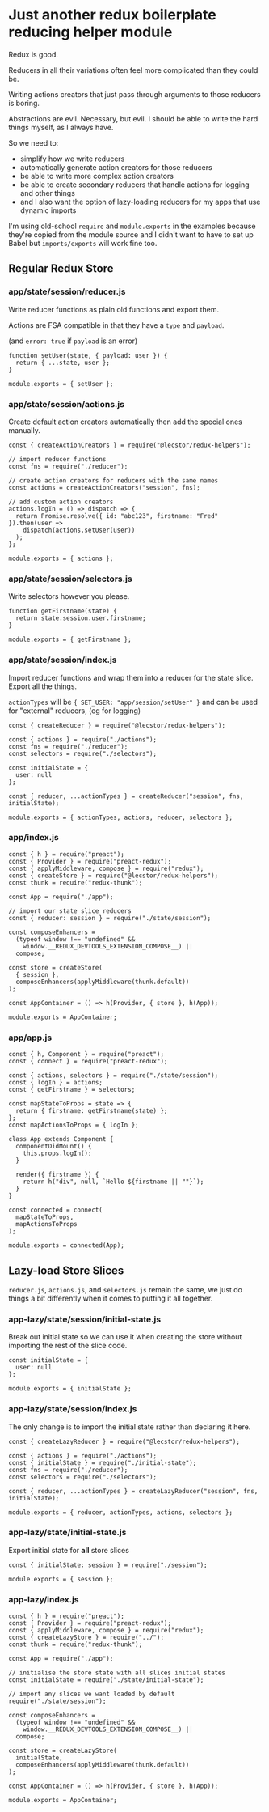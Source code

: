 # Just another redux boilerplate reducing helper module

Redux is good.

Reducers in all their variations often feel more complicated than they could be.

Writing actions creators that just pass through arguments to those reducers is boring.

Abstractions are evil. Necessary, but evil. I should be able to write the hard things myself, as I always have.

So we need to:

- simplify how we write reducers
- automatically generate action creators for those reducers
- be able to write more complex action creators
- be able to create secondary reducers that handle actions for logging and other things
- and I also want the option of lazy-loading reducers for my apps that use dynamic imports

I'm using old-school `require` and `module.exports` in the examples because they're
copied from the module source and I didn't want to have to set up Babel but `imports/exports`
will work fine too.

## Regular Redux Store

### app/state/session/reducer.js

Write reducer functions as plain old functions and export them.

Actions are FSA compatible in that they have a `type` and `payload`.

(and `error: true` if `payload` is an error)

```
function setUser(state, { payload: user }) {
  return { ...state, user };
}

module.exports = { setUser };
```

### app/state/session/actions.js

Create default action creators automatically then add the special ones manually.

```
const { createActionCreators } = require("@lecstor/redux-helpers");

// import reducer functions
const fns = require("./reducer");

// create action creators for reducers with the same names
const actions = createActionCreators("session", fns);

// add custom action creators
actions.logIn = () => dispatch => {
  return Promise.resolve({ id: "abc123", firstname: "Fred" }).then(user =>
    dispatch(actions.setUser(user))
  );
};

module.exports = { actions };
```

### app/state/session/selectors.js

Write selectors however you please.

```
function getFirstname(state) {
  return state.session.user.firstname;
}

module.exports = { getFirstname };
```

### app/state/session/index.js

Import reducer functions and wrap them into a reducer for the state slice.
Export all the things.

`actionTypes` will be `{ SET_USER: "app/session/setUser" }` and can be used for
"external" reducers, (eg for logging)

```
const { createReducer } = require("@lecstor/redux-helpers");

const { actions } = require("./actions");
const fns = require("./reducer");
const selectors = require("./selectors");

const initialState = {
  user: null
};

const { reducer, ...actionTypes } = createReducer("session", fns, initialState);

module.exports = { actionTypes, actions, reducer, selectors };
```

### app/index.js

```
const { h } = require("preact");
const { Provider } = require("preact-redux");
const { applyMiddleware, compose } = require("redux");
const { createStore } = require("@lecstor/redux-helpers");
const thunk = require("redux-thunk");

const App = require("./app");

// import our state slice reducers
const { reducer: session } = require("./state/session");

const composeEnhancers =
  (typeof window !== "undefined" &&
    window.__REDUX_DEVTOOLS_EXTENSION_COMPOSE__) ||
  compose;

const store = createStore(
  { session },
  composeEnhancers(applyMiddleware(thunk.default))
);

const AppContainer = () => h(Provider, { store }, h(App));

module.exports = AppContainer;
```

### app/app.js

```
const { h, Component } = require("preact");
const { connect } = require("preact-redux");

const { actions, selectors } = require("./state/session");
const { logIn } = actions;
const { getFirstname } = selectors;

const mapStateToProps = state => {
  return { firstname: getFirstname(state) };
};
const mapActionsToProps = { logIn };

class App extends Component {
  componentDidMount() {
    this.props.logIn();
  }

  render({ firstname }) {
    return h("div", null, `Hello ${firstname || ""}`);
  }
}

const connected = connect(
  mapStateToProps,
  mapActionsToProps
);

module.exports = connected(App);
```

## Lazy-load Store Slices

`reducer.js`, `actions.js`, and `selectors.js` remain the same, we just do things
a bit differently when it comes to putting it all together.

### app-lazy/state/session/initial-state.js

Break out initial state so we can use it when creating the store without importing
the rest of the slice code.

```
const initialState = {
  user: null
};

module.exports = { initialState };
```

### app-lazy/state/session/index.js

The only change is to import the initial state rather than declaring it here.

```
const { createLazyReducer } = require("@lecstor/redux-helpers");

const { actions } = require("./actions");
const { initialState } = require("./initial-state");
const fns = require("./reducer");
const selectors = require("./selectors");

const { reducer, ...actionTypes } = createLazyReducer("session", fns, initialState);

module.exports = { reducer, actionTypes, actions, selectors };
```

### app-lazy/state/initial-state.js

Export initial state for **all** store slices

```
const { initialState: session } = require("./session");

module.exports = { session };
```

### app-lazy/index.js

```
const { h } = require("preact");
const { Provider } = require("preact-redux");
const { applyMiddleware, compose } = require("redux");
const { createLazyStore } = require("../");
const thunk = require("redux-thunk");

const App = require("./app");

// initialise the store state with all slices initial states
const initialState = require("./state/initial-state");

// import any slices we want loaded by default
require("./state/session");

const composeEnhancers =
  (typeof window !== "undefined" &&
    window.__REDUX_DEVTOOLS_EXTENSION_COMPOSE__) ||
  compose;

const store = createLazyStore(
  initialState,
  composeEnhancers(applyMiddleware(thunk.default))
);

const AppContainer = () => h(Provider, { store }, h(App));

module.exports = AppContainer;
```
